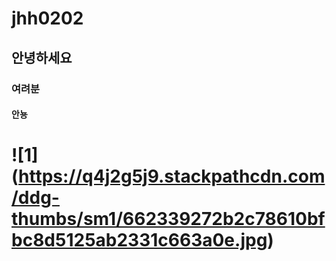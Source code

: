 # jhh0202
## 안녕하세요  
### 여려분  
#### 안뇽  
# ![1] (https://q4j2g5j9.stackpathcdn.com/ddg-thumbs/sm1/662339272b2c78610bfbc8d5125ab2331c663a0e.jpg)
